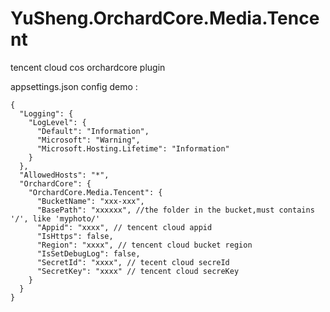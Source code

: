 # YuSheng.OrchardCore.Media.Tencent
tencent cloud cos orchardcore plugin


appsettings.json config demo :

```
{
  "Logging": {
    "LogLevel": {
      "Default": "Information",
      "Microsoft": "Warning",
      "Microsoft.Hosting.Lifetime": "Information"
    }
  },
  "AllowedHosts": "*",
  "OrchardCore": {
    "OrchardCore.Media.Tencent": {
      "BucketName": "xxx-xxx",
      "BasePath": "xxxxxx", //the folder in the bucket,must contains '/', like 'myphoto/'
      "Appid": "xxxx", // tencent cloud appid
      "IsHttps": false,
      "Region": "xxxx", // tencent cloud bucket region
      "IsSetDebugLog": false,
      "SecretId": "xxxx", // tecent cloud secreId
      "SecretKey": "xxxx" // tencent cloud secreKey
    }
  }
}
```
